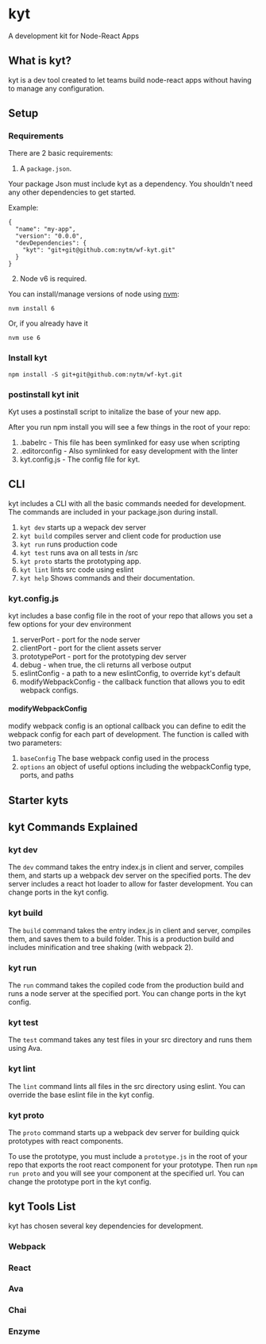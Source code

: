 # kyt
A development kit for Node-React Apps

## What is kyt?
kyt is a dev tool created to let teams build node-react apps without having to manage any configuration.

## Setup

### Requirements

There are 2 basic requirements:

1. A `package.json`. 

Your package Json must include kyt as a dependency. You shouldn't need any other dependencies to get started.

Example: 
```
{
  "name": "my-app",
  "version": "0.0.0",
  "devDependencies": {
    "kyt": "git+git@github.com:nytm/wf-kyt.git"
  }
}
```
2. Node v6 is required.

You can install/manage versions of node using [nvm](https://github.com/creationix/nvm):

```
nvm install 6
```

Or, if you already have it

```
nvm use 6
```

### Install kyt

```
npm install -S git+git@github.com:nytm/wf-kyt.git
```

### postinstall kyt init

Kyt uses a postinstall script to initalize the base of your new app.

After you run npm install you will see a few things in the root of your repo:
 1. .babelrc - This file has been symlinked for easy use when scripting
 2. .editorconfig - Also symlinked for easy development with the linter
 3. kyt.config.js - The config file for kyt. 
 
## CLI
kyt includes a CLI with all the basic commands needed for development.
The commands are included in your package.json during install.

1. `kyt dev` starts up a wepack dev server
2. `kyt build` compiles server and client code for production use
3. `kyt run` runs production code
4. `kyt test` runs ava on all tests in /src
5. `kyt proto` starts the prototyping app.
6. `kyt lint` lints src code using eslint
7. `kyt help` Shows commands and their documentation. 
 
### kyt.config.js
kyt includes a base config file in the root of your repo that allows you set a few options for your dev environment
 1. serverPort - port for the node server
 2. clientPort - port for the client assets server
 3. prototypePort - port for the prototyping dev server
 4. debug - when true, the cli returns all verbose output
 5. eslintConfig - a path to a new eslintConfig, to override kyt's default
 6. modifyWebpackConfig - the callback function that allows you to edit webpack configs.
 
#### modifyWebpackConfig 
 modify webpack config is an optional callback you can define to edit the webpack config for each part of development.
 The function is called with two parameters:
 1. `baseConfig` The base webpack config used in the process
 2. `options` an object of useful options including the webpackConfig type, ports, and paths


 
## Starter kyts

## kyt Commands Explained 

### kyt dev
The `dev` command takes the entry index.js in client and server, compiles them, and starts up a webpack dev server on the specified ports. The dev server includes a react hot loader to allow for faster development. 
You can change ports in the kyt config.

### kyt build
The `build` command takes the entry index.js in client and server, compiles them, and saves them to a build folder. This is a production build and includes minification and tree shaking (with webpack 2). 

### kyt run
The `run` command takes the copiled code from the production build and runs a node server at the specified port. 
You can change ports in the kyt config.

### kyt test
The `test` command takes any test files in your src directory and runs them using Ava. 

### kyt lint
The `lint` command lints all files in the src directory using eslint. 
You can override the base eslint file in the kyt config.

### kyt proto
The `proto` command starts up a webpack dev server for building quick prototypes with react components. 

To use the prototype, you must include a `prototype.js` in the root of your repo that exports the root react component for your prototype. Then run `npm run proto` and you will see your component at the specified url.
You can change the prototype port in the kyt config.
 
## kyt Tools List
kyt has chosen several key dependencies for development. 
 
### Webpack 
 
### React

### Ava

### Chai

### Enzyme

